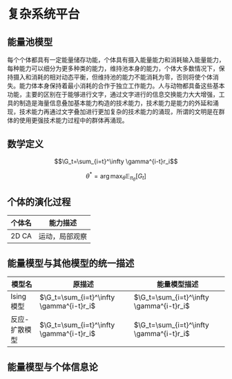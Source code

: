 # 复杂系统平台
## 能量池模型
每个个体都具有一定能量储存功能，个体具有摄入能量能力和消耗输入能量能力，每种能力可以细分为更多种类的能力，维持池本身的能力，个体大多数情况下，保持摄入和消耗的相对动态平衡，但维持池的能力不能消耗为零，否则将使个体消失。能力体本身保持着最小消耗的合作于独立工作能力。人与动物都具备这些基本功能，主要的区别在于能够进行文字，通过文字进行的信息交换能力大大增强，工具的制造是海量信息叠加基本能力构造的技术能力，技术能力是能力的外延和涌现，技术能力再通过文字叠加进行更加复杂的技术能力的涌现，所谓的文明是在群体的使用更强技术能力过程中的群体再涌现。

## 数学定义

$$\G_t=\sum_{i=t}^\infty \gamma^{i-t}r_i$$

$$\theta^*=\arg\max_\theta \mathbb{E}_{\pi_\theta}[G_t]$$

## 个体的演化过程
|  个体名   | 能力描述 |
|  ----  | ----  |
|  2D CA | 运动，局部观察 |

## 能量模型与其他模型的统一描述

|  模型名   | 原描述  | 能量模型描述 |
|  ----  | ----  | ----|
| Ising模型  | $\G_t=\sum_{i=t}^\infty \gamma^{i-t}r_i$ | $\G_t=\sum_{i=t}^\infty \gamma^{i-t}r_i$ |
| 反应-扩散模型  | $\G_t=\sum_{i=t}^\infty \gamma^{i-t}r_i$ | $\G_t=\sum_{i=t}^\infty \gamma^{i-t}r_i$ |

## 能量模型与个体信息论

